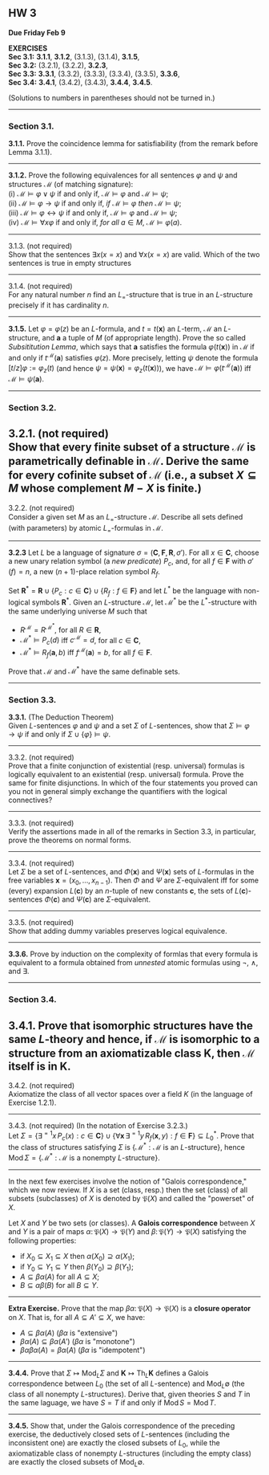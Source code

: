 ## HW 3


**Due Friday Feb 9**

**EXERCISES**    
**Sec 3.1:** **3.1.1**, **3.1.2**, (3.1.3), (3.1.4), **3.1.5**,    
**Sec 3.2:** (3.2.1), (3.2.2), **3.2.3**,   
**Sec 3.3:** **3.3.1**, (3.3.2), (3.3.3), (3.3.4), (3.3.5), **3.3.6**,    
**Sec 3.4:** **3.4.1**, (3.4.2), (3.4.3), **3.4.4**, **3.4.5**.

(Solutions to numbers in parentheses should not be turned in.)

-------------------------------------------------

### Section 3.1.

**3.1.1.** Prove the coincidence lemma for satisfiability (from the remark before Lemma 3.1.1).

---

**3.1.2.** Prove the following equivalences for all sentences $\varphi$ and $\psi$ and structures $\mathcal{M}$ (of matching signature):  
(i) $\mathcal{M} \models \varphi \vee \psi$ if and only if, 
$\mathcal{M} \models \varphi$ and
$\mathcal{M} \models \psi$;   
(ii) $\mathcal{M} \models \varphi \to \psi$ if and only if, 
*if* $\mathcal{M} \models \varphi$ *then*
$\mathcal{M} \models \psi$;  
(iii) $\mathcal{M} \models \varphi \leftrightarrow \psi$ if and only if, 
$\mathcal{M} \models \varphi$ and 
$\mathcal{M} \models \psi$;    
(iv) $\mathcal{M} \models \forall x \varphi$ if and only if, *for all* $a \in M$, $\mathcal{M} \models \varphi(a)$.

---

3.1.3. (not required)   
Show that the sentences $\exists x (x = x)$ and $\forall x( x = x)$ are valid.  Which of the two sentences is true in empty structures

---

3.1.4. (not required)    
For any natural number $n$ find an $L_{=}$-structure that is true  in an $L$-structure precisely if it has cardinality $n$.

---

**3.1.5.** Let $\varphi = \varphi(z)$ be an $L$-formula, and $t = t(\mathbf{x})$ an $L$-term,
$\mathcal{M}$ an $L$-structure, and $\mathbf{a}$ a tuple of $M$ (of appropriate length).
Prove the so called *Subsititution Lemma*, which says that $\mathbf{a}$ satisfies the formula $\varphi(t(\mathbf{x}))$ in $\mathcal{M}$ if and only if $t^{\mathcal{M}}(\mathbf{a})$ satisfies $\varphi(z)$. More precisely, letting $\psi$ denote the formula $[t/z]\varphi := \varphi_z(t)$ (and hence $\psi = \psi(\mathbf{x}) = \varphi_z(t(\mathbf{x}))$),
we have $\mathcal{M} \models \varphi(t^{\mathcal{M}}(\mathbf{a}))$ iff 
$\mathcal{M} \models \psi(\mathbf{a})$.

-------------------------------------------------

### Section 3.2.


3.2.1. (not required)   
Show that every finite subset of a structure $\mathcal{M}$ is parametrically definable in $\mathcal{M}$.  Derive the same for every **cofinite** subset of $\mathcal{M}$ (i.e., a subset $X \subseteq M$ whose complement $M - X$ is finite.)
---

3.2.2. (not required)   
Consider a given set $M$ as an $L_{=}$-structure $\mathcal{M}$.  Describe all sets defined (with parameters) by atomic $L_{=}$-formulas in $\mathcal{M}$.

---

**3.2.3**
Let $L$ be a language of signature $\sigma = (\mathbf{C}, \mathbf{F}, \mathbf{R}, \sigma')$.  For all $x \in \mathbf{C}$, choose a new unary relation symbol (a *new predicate*) $P_c$, and, for all $f \in \mathbf{F}$ with $\sigma'(f) = n$, a new $(n+1)$-place relation symbol $R_f$.  

Set $\mathbf{R}^\ast = \mathbf{R} \cup \{P_c : c \in \mathbf{C}\} \cup \{R_f : f \in \mathbf{F}\}$ and let $L^\ast$ be the language with non-logical symbols $\mathbf{R}^\ast$.  Given an $L$-structure $\mathcal{M}$, let $\mathcal{M}^\ast$ be the $L^\ast$-structure with the same underlying universe $M$ such that 
+ $R^{\mathcal{M}} = R^{\mathcal{M}^\ast}$, for all $R \in \mathbf{R}$,
+ $\mathcal{M}^\ast \models P_c(d)$ iff $c^{\mathcal{M}} = d$, for all $c\in \mathbf{C}$,
+ $\mathcal{M}^\ast \models R_f(\mathbf{a}, b)$ iff $f^{\mathcal{M}}(\mathbf{a}) = b$, for all $f \in \mathbf{F}$.

Prove that $\mathcal{M}$ and $\mathcal{M}^\ast$ have the same definable sets.

-------------------------------------------------

### Section 3.3.

**3.3.1.** (The Deduction Theorem)   
Given $L$-sentences $\varphi$ and $\psi$ and a set $\Sigma$ of $L$-sentences, show that $\Sigma \models \varphi \to \psi$ if and only if $\Sigma \cup \{\varphi\} \models \psi$.

---

3.3.2. (not required)   
Prove that a finite conjunction of existential (resp. universal) formulas is logically equivalent to an existential (resp. universal) formula. Prove the same for finite disjunctions. In which of the four statements you proved can you not in general simply exchange the quantifiers with the logical connectives?

---

3.3.3. (not required)  
Verify the assertions made in all of the remarks in Section 3.3, in particular, prove the theorems on normal forms.


---

3.3.4. (not required)  
Let $\Sigma$ be a set of $L$-sentences, and $\Phi(\mathbf{x})$ and 
 $\Psi(\mathbf{x})$ sets of $L$-formulas in the free variables $\mathbf{x} = (x_0, \dots, x_{n-1})$.  Then $\Phi$ and $\Psi$ are $\Sigma$-equivalent iff for some (every) expansion $L(\mathbf{c})$ by an $n$-tuple of new constants $\mathbf{c}$, the sets of 
 $L(\mathbf{c})$-sentences $\Phi(\mathbf{c})$ and $\Psi(\mathbf{c})$ are $\Sigma$-equivalent.

---

3.3.5. (not required)  
Show that adding dummy variables preserves logical equivalence.

---

**3.3.6.** Prove by induction on the complexity of formlas that every formula is equivalent to a formula obtained from *unnested* atomic formulas using $\neg$, $\wedge$, and $\exists$.

-------------------------------------------------

### Section 3.4.

**3.4.1.** 
Prove that isomorphic structures have the same $L$-theory and hence, if $\mathcal{M}$ is isomorphic to a structure from an axiomatizable class $\mathbf{K}$, then $\mathcal{M}$ itself is in $\mathbf{K}$.
---

3.4.2. (not required)  
Axiomatize the class of all vector spaces over a field $K$ (in the language of Exercise 1.2.1).

---

3.4.3. (not required)  (In the notation of Exercise 3.2.3.)  
Let 
$\Sigma = \{\exists^{=1}x\, P_c(x) : c \in \mathbf{C}\} \cup \{\forall \mathbf{x}\, \exists^{=1} y\, R_f(\mathbf{x}, y) : f \in \mathbf{F}\} \subseteq L_0^\ast$. 
Prove that the class of structures satisfying $\Sigma$ is 
$\{\mathcal{M}^\ast : \mathcal{M} \text{ is an \(L\)-structure}\}$, hence 
$\operatorname{Mod}\Sigma = \{\mathcal{M}^\ast : \mathcal{M} \text{ is a nonempty \(L\)-structure}\}$.

---

In the next few exercises involve the notion of "Galois 
correspondence," which we now review. If $X$ is a set (class, resp.) then the set (class) of all subsets 
(subclasses) of $X$ is denoted by $\mathfrak{P}(X)$ and called the "powerset" of $X$.

Let $X$ and $Y$ be two sets (or classes).  A **Galois correspondence** between $X$ and $Y$ is a pair of maps 
$\alpha\colon \mathfrak{P}(X) \to \mathfrak{P}(Y)$
and $\beta\colon \mathfrak{P}(Y) \to \mathfrak{P}(X)$ satisfying the following properties:
+ if $X_0\subseteq X_1 \subseteq X$ then $\alpha(X_0)\supseteq \alpha(X_1)$;
+ if $Y_0\subseteq Y_1\subseteq Y$ then $\beta(Y_0)\supseteq \beta(Y_1)$;
+ $A \subseteq \beta \alpha(A)$ for all $A \subseteq X$;
+ $B \subseteq \alpha \beta(B)$ for all $B \subseteq Y$.

---

**Extra Exercise.** Prove that the map $\beta \alpha \colon \mathfrak{P}(X) \to \mathfrak{P}(X)$ is a **closure operator** on $X$.  That is, for all $A\subseteq A'\subseteq X$, we have:
+ $A \subseteq \beta \alpha(A)$ ($\beta \alpha$ is "extensive")
+ $\beta \alpha(A) \subseteq \beta \alpha(A')$ ($\beta \alpha$ is "monotone")
+ $\beta \alpha\beta \alpha(A)  = \beta \alpha(A)$ ($\beta \alpha$ is "idempotent")

---

**3.4.4.** Prove that $\Sigma \mapsto \operatorname{Mod}_L\Sigma$ and $\mathbf{K} \mapsto \operatorname{Th}_L{\mathbf{K}}$ defines a Galois correspondence between $L_0$ (the set of all $L$-sentence) and $\operatorname{Mod}_L \emptyset$ (the class of all nonempty $L$-structures).  Derive that, given theories $S$ and $T$ in the same laguage, we have $S = T$ if and only if $\operatorname{Mod} S = \operatorname{Mod} T$.

---

**3.4.5.** Show that, under the Galois correspondence of the preceding exercise, the deductively closed sets of $L$-sentences (including the inconsistent one) are exactly the closed subsets of $L_0$, while the axiomatizable class of nonempty $L$-structures (including the empty class) are exactly the closed subsets of $\operatorname{Mod}_L \emptyset$.
